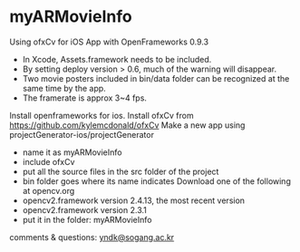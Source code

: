 # myARMovieInfo
Using ofxCv for iOS App with OpenFrameworks 0.9.3

* In Xcode, Assets.framework needs to be included.
* By setting deploy version > 0.6, much of the warning will disappear.
* Two movie posters included in bin/data folder can be recognized at the same time by the app.
* The framerate is approx 3~4 fps.

Install openframeworks for ios.
Install ofxCv from https://github.com/kylemcdonald/ofxCv
Make a new app using projectGenerator-ios/projectGenerator
 - name it as myARMovieInfo
 - include ofxCv
 - put all the source files in the src folder of the project
 - bin folder goes where its name indicates
Download one of the following at opencv.org
  - opencv2.framework version 2.4.13, the most recent version 
  - opencv2.framework version 2.3.1
  - put it in the folder: myARMovieInfo

comments & questions: yndk@sogang.ac.kr
